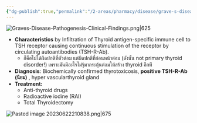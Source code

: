 ```yaml
---
{"dg-publish":true,"permalink":"/2-areas/pharmacy/disease/grave-s-disease/","created":"2023-06-22T20:14:55.787+07:00","updated":"2025-10-06T19:46:33.743+07:00"}
---
```


![Graves-Disease-Pathogenesis-Clinical-Findings.png|625](/img/user/3%20Resources/Calvary/Graves-Disease-Pathogenesis-Clinical-Findings.png)
- **Characteristics** by Infiltration of Thyroid antigen-specific immune cell to TSH receptor causing continuous stimulation of the receptor by circulating autoantibodies (TSH-R-Ab).
	- ก็คือไม่ได้ผิดปกติที่ตัวต่อม แต่ผิดปกติที่ก่อนหน้าต่อม (ดังนั้น not primary thyroid disorder!) เพราะมันมีอะไรไม่รุ้มากระตุ้นต่อมให้สร้าง thyroid อีกที
- **Diagnosis**: Biochemically confirmed thyrotoxicosis, **positive TSH-R-Ab (นิยม)** , hyper vascularthyroid gland
- **Treatment:**
	- Anti-thyroid drugs
	- Radioactive iodine (RAI)
	- Total Thyroidectomy

![Pasted image 20230622210838.png|675](/img/user/3%20Resources/Attachment/Pasted%20image%2020230622210838.png)